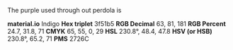 

The purple used through out perdola is

**material.io** Indigo
**Hex triplet**	3f51b5
**RGB Decimal**	63, 81, 181
**RGB Percent**	24.7, 31.8, 71
**CMYK**	65, 55, 0, 29
**HSL**	230.8°, 48.4, 47.8
**HSV (or HSB)**	230.8°, 65.2, 71
**PMS** 2726C
